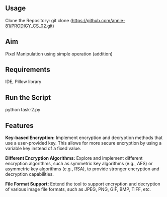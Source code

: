 ## Usage

Clone the Repository: git clone (https://github.com/annie-81/PRODIGY_CS_02.git)

## Aim

Pixel Manipulation using simple operation (addition)

## Requirements

IDE, Pillow library

## Run the Script

python task-2.py

## Features

**Key-based Encryption:** Implement encryption and decryption methods that use a user-provided key. This allows for more secure encryption by using a variable key instead of a fixed value.

**Different Encryption Algorithms:** Explore and implement different encryption algorithms, such as symmetric key algorithms (e.g., AES) or asymmetric key algorithms (e.g., RSA), to provide stronger encryption and decryption capabilities.

**File Format Support:** Extend the tool to support encryption and decryption of various image file formats, such as JPEG, PNG, GIF, BMP, TIFF, etc.
